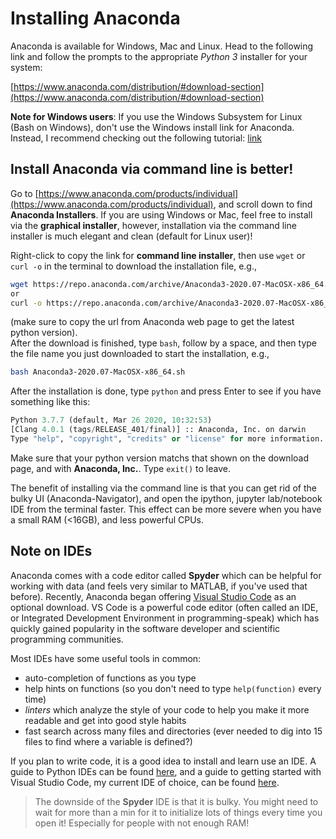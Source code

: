 # Installing Anaconda

Anaconda is available for Windows, Mac and Linux. Head to the following link and follow the prompts to the appropriate *Python 3* installer for your system:

[https://www.anaconda.com/distribution/#download-section](https://www.anaconda.com/distribution/#download-section)

**Note for Windows users**: If you use the Windows Subsystem for Linux (Bash on Windows), don't use the Windows install link for Anaconda. Instead, I recommend checking out the following tutorial: [link](https://gist.github.com/kauffmanes/5e74916617f9993bc3479f401dfec7da)


## Install Anaconda via command line is better!
Go to [https://www.anaconda.com/products/individual](https://www.anaconda.com/products/individual), and scroll down to find **Anaconda Installers**. If you are using Windows or Mac, feel free to install via the **graphical installer**, however, installation via the command line installer is much elegant and clean (default for Linux user)!

Right-click to copy the link for **command line installer**, then use `wget` or `curl -o` in the terminal to download the installation file, e.g.,
```bash
wget https://repo.anaconda.com/archive/Anaconda3-2020.07-MacOSX-x86_64.sh
or
curl -o https://repo.anaconda.com/archive/Anaconda3-2020.07-MacOSX-x86_64.sh
```
(make sure to copy the url from Anaconda web page to get the latest python version).\
After the download is finished, type `bash`, follow by a space, and then type the file name you just downloaded to start the installation, e.g.,
```bash
bash Anaconda3-2020.07-MacOSX-x86_64.sh
```

After the installation is done, type `python` and press Enter to see if you have something like this:
```python
Python 3.7.7 (default, Mar 26 2020, 10:32:53)
[Clang 4.0.1 (tags/RELEASE_401/final)] :: Anaconda, Inc. on darwin
Type "help", "copyright", "credits" or "license" for more information.
```
Make sure that your python version matchs that shown on the download page, and with **Anaconda, Inc.**.
Type `exit()` to leave.

The benefit of installing via the command line is that you can get rid of the bulky UI (Anaconda-Navigator), and open the ipython, jupyter lab/notebook IDE from the terminal faster. This effect can be more severe when you have a small RAM (<16GB), and less powerful CPUs.



## Note on IDEs

Anaconda comes with a code editor called **Spyder** which can be helpful for working with data (and feels very similar to MATLAB, if you've used that before). Recently, Anaconda began offering [Visual Studio Code](https://code.visualstudio.com/) as an optional download. VS Code is a powerful code editor (often called an IDE, or Integrated Development Environment in programming-speak) which has quickly gained popularity in the software developer and scientific programming communities.

Most IDEs have some useful tools in common:

- auto-completion of functions as you type
- help hints on functions (so you don't need to type `help(function)` every time)
- *linters* which analyze the style of your code to help you make it more readable and get into good style habits
- fast search across many files and directories (ever needed to dig into 15 files to find where a variable is defined?)

If you plan to write code, it is a good idea to install and learn use an IDE. A guide to Python IDEs can be found [here](https://realpython.com/python-ides-code-editors-guide/), and a guide to getting started with Visual Studio Code, my current IDE of choice, can be found [here](https://realpython.com/python-development-visual-studio-code/).

> The downside of the **Spyder** IDE is that it is bulky. You might need to wait for more than a min for it to initialize lots of things every time you open it! Especially for people with not enough RAM!
